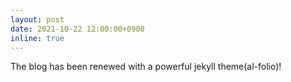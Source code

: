 ```yaml
---
layout: post
date: 2021-10-22 12:00:00+0900
inline: true
---
```


The blog has been renewed with a powerful jekyll theme(al-folio)!